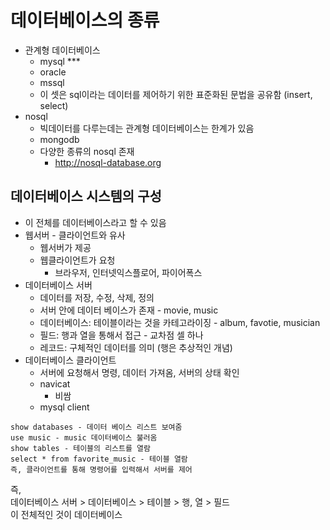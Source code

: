 # 데이터베이스의 종류
- 관계형 데이터베이스
  - mysql ***
  - oracle
  - mssql
  - 이 셋은 sql이라는 데이터를 제어하기 위한 표준화된 문법을 공유함 (insert, select)
- nosql
  - 빅데이터를 다루는데는 관계형 데이터베이스는 한계가 있음
  - mongodb
  - 다양한 종류의 nosql 존재
    - http://nosql-database.org


## 데이터베이스 시스템의 구성 
- 이 전체를 데이터베이스라고 할 수 있음
- 웹서버 - 클라이언트와 유사
  - 웹서버가 제공
  - 웹클라이언트가 요청
    - 브라우저, 인터넷익스플로어, 파이어폭스
- 데이터베이스 서버
  - 데이터를 저장, 수정, 삭제, 정의
  - 서버 안에 데이터 베이스가 존재 - mov​ie, music
  - 데이터베이스: 테이블이라는 것을 카테고라이징 - album, favotie, musician
  - 필드: 행과 열을 통해서 접근 - 교차점 셀 하나 
  - 레코드: 구체적인 데이터를 의미 (행은 추상적인 개념)
- 데이터베이스 클라이언트
  - 서버에 요청해서 명령, 데이터 가져옴, 서버의 상태 확인 
  - navicat
    - 비쌈
  - mysql client
```
show databases - 데이터 베이스 리스트 보여줌 
use music - music 데이터베이스 불러옴
show tables - 테이블의 리스트를 열람
select * from favorite_music - 테이블 열람 
즉, 클라이언트를 통해 명령어를 입력해서 서버를 제어 
```

즉,  
데이터베이스 서버 > 데이터베이스 > 테이블 > 행, 열 > 필드  
이 전체적인 것이 데이터베이스  
